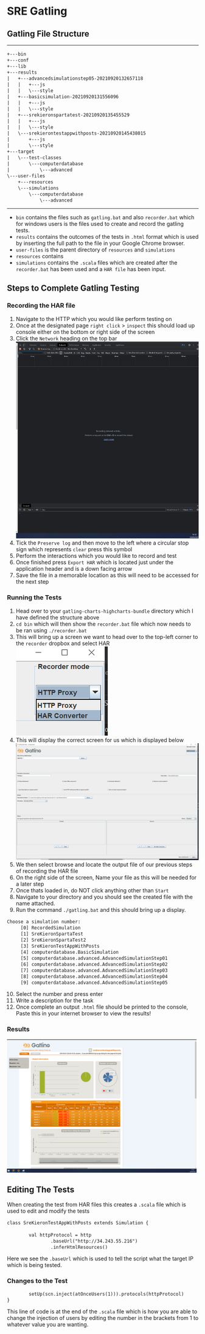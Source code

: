 # SRE Gatling

## Gatling File Structure
----
```
+---bin
+---conf
+---lib
+---results
|   +---advancedsimulationstep05-20210920132657118
|   |   +---js
|   |   \---style
|   +---basicsimulation-20210920131556096
|   |   +---js
|   |   \---style
|   +---srekieronspartatest-20210920135455529
|   |   +---js
|   |   \---style
|   \---srekierontestappwithposts-20210920145438015
|       +---js
|       \---style
+---target
|   \---test-classes
|       \---computerdatabase
|           \---advanced
\---user-files
    +---resources
    \---simulations
        \---computerdatabase
            \---advanced
```
----
- `bin` contains the files such as `gatling.bat` and also `recorder.bat` which for windows users is the files used to create and record the gatling tests.
- `results` contains the outcomes of the tests in `.html` format which is used by inserting the full path to the file in your Google Chrome browser.
- `user-files` is the parent directory of `resources` and `simulations`
- `resources` contains
- `simulations` contains the `.scala` files which are created after the `recorder.bat` has been used and a `HAR file` has been input.

## Steps to Complete Gatling Testing
### Recording the HAR file
1. Navigate to the HTTP which you would like perform testing on
2. Once at the designated page `right click` > `inspect` this should load up console either on the bottom or right side of the screen
3. Click the `Network` heading on the top bar
![inspect](img/inspect.png)
4. Tick the `Preserve log` and then move to the left where a circular stop sign which represents `clear` press this symbol
5. Perform the interactions which you would like to record and test
6. Once finished press `Export HAR` which is located just under the application header and is a down facing arrow
7. Save the file in a memorable location as this will need to be accessed for the next step

### Running the Tests
1. Head over to your `gatling-charts-highcharts-bundle` directory which I have defined the structure above
2. `cd bin` which will then show the `recorder.bat` file which now needs to be ran using `./recorder.bat`
3. This will bring up a screen we want to head over to the top-left corner to the `recorder` dropbox and select HAR
![harselect](img/recmode.png)
4. This will display the correct screen for us which is displayed below
![Correctscreen](img/recorderscreen.png)
5. We then select browse and locate the output file of our previous steps of recording the HAR file
6. On the right side of the screen, Name your file as this will be needed for a later step
7. Once thats loaded in, do NOT click anything other than `Start`
8. Navigate to your directory and you should see the created file with the name attached.
9. Run the command `./gatling.bat` and this should bring up a display.
```
Choose a simulation number:
     [0] RecordedSimulation
     [1] SreKieronSpartaTest
     [2] SreKieronSpartaTest2
     [3] SreKieronTestAppWithPosts
     [4] computerdatabase.BasicSimulation
     [5] computerdatabase.advanced.AdvancedSimulationStep01
     [6] computerdatabase.advanced.AdvancedSimulationStep02
     [7] computerdatabase.advanced.AdvancedSimulationStep03
     [8] computerdatabase.advanced.AdvancedSimulationStep04
     [9] computerdatabase.advanced.AdvancedSimulationStep05

```
10. Select the number and press enter
11. Write a description for the task 
12. Once complete an output `.html` file should be printed to the console, Paste this in your internet browser to view the results!

### Results
![Results](img/gatlingscreen.png)

## Editing The Tests
When creating the test from HAR files this creates a `.scala` file which is used to edit and modify the tests
```
class SreKieronTestAppWithPosts extends Simulation {

        val httpProtocol = http
                .baseUrl("http://34.243.55.216")
                .inferHtmlResources()

```
Here we see the `.baseUrl` which is used to tell the script what the target IP which is being tested.

### Changes to the Test
```
        setUp(scn.inject(atOnceUsers(1))).protocols(httpProtocol)
}

```
This line of code is at the end of the `.scala` file which is how you are able to change the injection of users by editing the number in the brackets from 1 to whatever value you are wanting.

